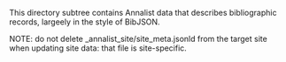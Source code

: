 This directory subtree contains Annalist data that describes bibliographic records, largeely in the style of BibJSON.

NOTE: do not delete _annalist_site/site_meta.jsonld from the target site when updating site data:  that file is site-specific.

